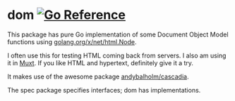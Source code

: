# dom [![Go Reference](https://pkg.go.dev/badge/github.com/crhntr/dom.svg)](https://pkg.go.dev/github.com/crhntr/dom)

This package has pure Go implementation of some Document Object Model functions using [golang.org/x/net/html.Node](https://pkg.go.dev/golang.org/x/net/html).

I often use this for testing HTML coming back from servers. I also am using it in [Muxt](https://github.com/crhntr/muxt). If you like HTML and hypertext, definitely give it a try.

It makes use of the awesome package [andybalholm/cascadia](https://github.com/andybalholm/cascadia).

The spec package specifies interfaces; dom has implementations.
